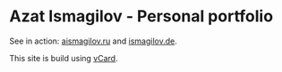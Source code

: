 # Azat Ismagilov - Personal portfolio

See in action: [aismagilov.ru](https://aismagilov.ru) and [ismagilov.de](https://ismagilov.de).

This site is build using [vCard](https://github.com/codewithsadee/vcard-personal-portfolio).
